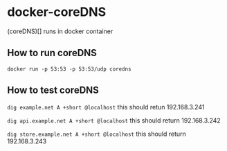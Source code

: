 # docker-coreDNS
(coreDNS)[] runs in docker container

## How to run coreDNS 
`docker run -p 53:53 -p 53:53/udp coredns`

## How to test coreDNS 
`dig example.net A +short @localhost`
this should retun 192.168.3.241

`dig api.example.net A +short @localhost` 
this should return 192.168.3.242

`dig store.example.net A +short @localhost`
this should return 192.168.3.243